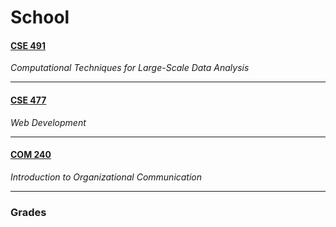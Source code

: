 # School

#### [CSE 491](https://github.com/wrightmhw/School/tree/master/491)
*Computational Techniques for Large-Scale Data Analysis*

--------------------------

#### [CSE 477](https://github.com/wrightmhw/School/tree/master/477)
*Web Development*

--------------------------

#### [COM 240](https://d2l.msu.edu/?target=%2fd2l%2fhome%2f312325)
*Introduction to Organizational Communication*

--------------------------

### Grades
